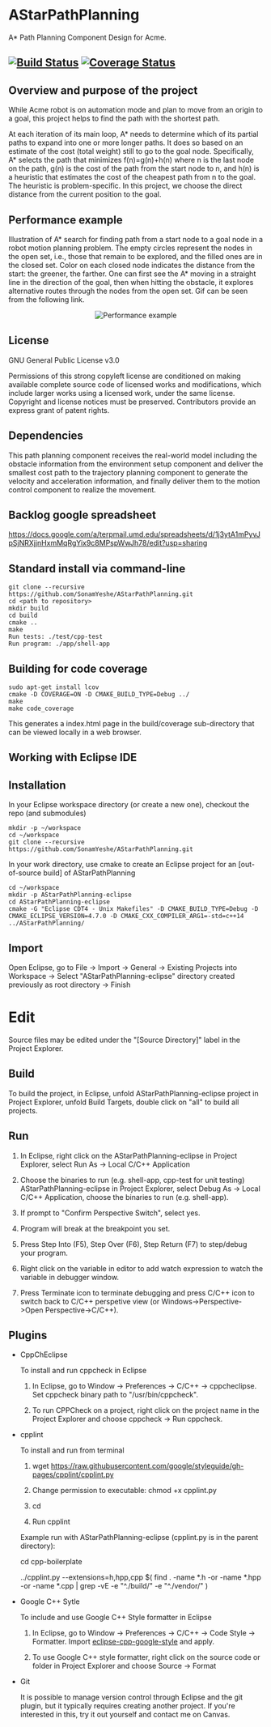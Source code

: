 # AStarPathPlanning
A* Path Planning Component Design for Acme.

[![Build Status](https://travis-ci.org/SonamYeshe/AStarPathPlanning.svg?branch=master)](https://travis-ci.org/SonamYeshe/AStarPathPlanning)
[![Coverage Status](https://coveralls.io/repos/github/SonamYeshe/AStarPathPlanning/badge.svg?branch=master)](https://coveralls.io/github/SonamYeshe/AStarPathPlanning?branch=master)
---

## Overview and purpose of the project
While Acme robot is on automation mode and plan to move from an origin to a goal, this project helps to find the path with the shortest path.

At each iteration of its main loop, A* needs to determine which of its partial paths to expand into one or more longer paths. It does so based on an estimate of the cost (total weight) still to go to the goal node. Specifically, A* selects the path that minimizes f(n)=g(n)+h(n) where n is the last node on the path, g(n) is the cost of the path from the start node to n, and h(n) is a heuristic that estimates the cost of the cheapest path from n to the goal. The heuristic is problem-specific. In this project, we choose the direct distance from the current position to the goal.

## Performance example
Illustration of A* search for finding path from a start node to a goal node in a robot motion planning problem. The empty circles represent the nodes in the open set, i.e., those that remain to be explored, and the filled ones are in the closed set. Color on each closed node indicates the distance from the start: the greener, the farther. One can first see the A* moving in a straight line in the direction of the goal, then when hitting the obstacle, it explores alternative routes through the nodes from the open set. Gif can be seen from the following link.
<p align="center">
  <img src="https://upload.wikimedia.org/wikipedia/commons/5/5d/Astar_progress_animation.gif?raw=true" alt="Performance example"/>
</p>

## License
GNU General Public License v3.0

Permissions of this strong copyleft license are conditioned on making available complete source code of licensed works and modifications, which include larger works using a licensed work, under the same license. Copyright and license notices must be preserved. Contributors provide an express grant of patent rights.

## Dependencies
This path planning component receives the real-world model including the obstacle information from the environment setup component and deliver the smallest cost path to the trajectory planning component to generate the velocity and acceleration information, and finally deliver them to the motion control component to realize the movement. 

## Backlog google spreadsheet
https://docs.google.com/a/terpmail.umd.edu/spreadsheets/d/1j3ytA1mPyvJpSjNRXjjnHxmMqRgYix9c8MPspWwJh78/edit?usp=sharing

## Standard install via command-line
```
git clone --recursive https://github.com/SonamYeshe/AStarPathPlanning.git
cd <path to repository>
mkdir build
cd build
cmake ..
make
Run tests: ./test/cpp-test
Run program: ./app/shell-app
```

## Building for code coverage 
```
sudo apt-get install lcov
cmake -D COVERAGE=ON -D CMAKE_BUILD_TYPE=Debug ../
make
make code_coverage
```
This generates a index.html page in the build/coverage sub-directory that can be viewed locally in a web browser.

## Working with Eclipse IDE ##

## Installation

In your Eclipse workspace directory (or create a new one), checkout the repo (and submodules)
```
mkdir -p ~/workspace
cd ~/workspace
git clone --recursive https://github.com/SonamYeshe/AStarPathPlanning.git
```

In your work directory, use cmake to create an Eclipse project for an [out-of-source build] of AStarPathPlanning

```
cd ~/workspace
mkdir -p AStarPathPlanning-eclipse
cd AStarPathPlanning-eclipse
cmake -G "Eclipse CDT4 - Unix Makefiles" -D CMAKE_BUILD_TYPE=Debug -D CMAKE_ECLIPSE_VERSION=4.7.0 -D CMAKE_CXX_COMPILER_ARG1=-std=c++14 ../AStarPathPlanning/
```

## Import

Open Eclipse, go to File -> Import -> General -> Existing Projects into Workspace -> 
Select "AStarPathPlanning-eclipse" directory created previously as root directory -> Finish

# Edit

Source files may be edited under the "[Source Directory]" label in the Project Explorer.


## Build

To build the project, in Eclipse, unfold AStarPathPlanning-eclipse project in Project Explorer,
unfold Build Targets, double click on "all" to build all projects.

## Run

1. In Eclipse, right click on the AStarPathPlanning-eclipse in Project Explorer,
select Run As -> Local C/C++ Application

2. Choose the binaries to run (e.g. shell-app, cpp-test for unit testing)
AStarPathPlanning-eclipse in Project Explorer, select Debug As -> 
Local C/C++ Application, choose the binaries to run (e.g. shell-app).

3. If prompt to "Confirm Perspective Switch", select yes.

4. Program will break at the breakpoint you set.

5. Press Step Into (F5), Step Over (F6), Step Return (F7) to step/debug your program.

6. Right click on the variable in editor to add watch expression to watch the variable in 
debugger window.

7. Press Terminate icon to terminate debugging and press C/C++ icon to switch back to C/C++ 
perspetive view (or Windows->Perspective->Open Perspective->C/C++).


## Plugins

- CppChEclipse

    To install and run cppcheck in Eclipse

    1. In Eclipse, go to Window -> Preferences -> C/C++ -> cppcheclipse.
    Set cppcheck binary path to "/usr/bin/cppcheck".

    2. To run CPPCheck on a project, right click on the project name in the Project Explorer 
    and choose cppcheck -> Run cppcheck.

- cpplint

    To install and run from terminal

    1. wget https://raw.githubusercontent.com/google/styleguide/gh-pages/cpplint/cpplint.py

    2. Change permission to executable: chmod +x cpplint.py

    3. cd <repository>

    4. Run cpplint

    Example run with AStarPathPlanning-eclipse (cpplint.py is in the parent directory):

    cd cpp-boilerplate

    ../cpplint.py --extensions=h,hpp,cpp $( find . -name *.h -or -name *.hpp -or -name *.cpp | grep -vE -e "^./build/" -e "^./vendor/" )

- Google C++ Sytle

    To include and use Google C++ Style formatter in Eclipse

    1. In Eclipse, go to Window -> Preferences -> C/C++ -> Code Style -> Formatter. 
    Import [eclipse-cpp-google-style][reference-id-for-eclipse-cpp-google-style] and apply.

    2. To use Google C++ style formatter, right click on the source code or folder in 
    Project Explorer and choose Source -> Format

[reference-id-for-eclipse-cpp-google-style]: https://raw.githubusercontent.com/google/styleguide/gh-pages/eclipse-cpp-google-style.xml

- Git

    It is possible to manage version control through Eclipse and the git plugin, but it typically requires creating another project. If you're interested in this, try it out yourself and contact me on Canvas.
